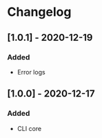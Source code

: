 # Changelog

## [1.0.1] - 2020-12-19

### Added

- Error logs

## [1.0.0] - 2020-12-17

### Added

- CLI core